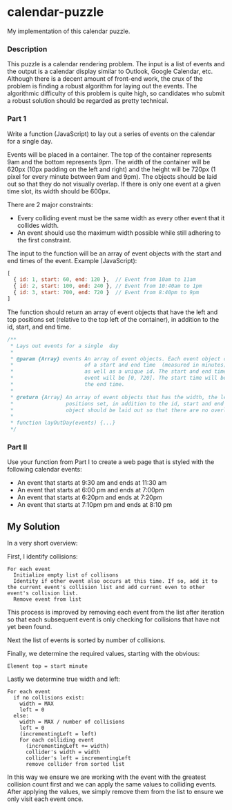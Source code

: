 calendar-puzzle
===============

My implementation of this calendar puzzle.

### Description 

This puzzle is a calendar rendering problem. The input is a list of events and the output is a calendar display similar to Outlook, Google Calendar, etc. Although there is a decent amount of front-end work, the crux of the problem is finding a robust algorithm for laying out the events. The algorithmic difficulty of this problem is quite high, so candidates who submit a robust solution should be regarded as pretty technical.

### Part 1

Write a function (JavaScript) to lay out a series of events on the calendar for a single day.

Events will be placed in a container. The top of the container represents 9am and the bottom represents 9pm. The width of the container will be 620px (10px padding on the left and right) and the height will be 720px (1 pixel for every minute between 9am and 9pm). The objects should be laid out so that they do not visually overlap. If there is only one event at a given time slot, its width should be 600px.

There are 2 major constraints:

+ Every colliding event must be the same width as every other event that it collides width.
+ An event should use the maximum width possible while still adhering to the first constraint.

The input to the function will be an array of event objects with the start and end times of the event. Example (JavaScript):

```javascript
[
  { id: 1, start: 60, end: 120 },  // Event from 10am to 11am
  { id: 2, start: 100, end: 240 }, // Event from 10:40am to 1pm
  { id: 3, start: 700, end: 720 }  // Event from 8:40pm to 9pm 
]
```

The function should return an array of event objects that have the left and top positions set (relative to the top left of the container), in addition to the id, start, and end time.

```javascript
/**
 * Lays out events for a single  day
 *
 * @param {Array} events An array of event objects. Each event object consists
 *                       of a start and end time  (measured in minutes) from 9am,
 *                       as well as a unique id. The start and end time of each
 *                       event will be [0, 720]. The start time will be less than
 *                       the end time.
 *
 * @return {Array} An array of event objects that has the width, the left and top
 *                 positions set, in addition to the id, start and end time. The 
 *                 object should be laid out so that there are no overlapping events.
 *
 * function layOutDay(events) {...}
 */
```

### Part II

Use your function from Part I to create a web page that is styled with the following calendar events:

+ An event that starts at 9:30 am and ends at 11:30 am
+ An event that starts at 6:00 pm and ends at 7:00pm
+ An event that starts at 6:20pm and ends at 7:20pm
+ An event that starts at 7:10pm pm and ends at 8:10 pm

## My Solution

In a very short overview:

First, I identify collisions:

```
For each event
  Initialize empty list of collisons
  Identity if other event also occurs at this time. If so, add it to the current event's collision list and add current even to other event's collision list.
  Remove event from list
```

This process is improved by removing each event from the list after iteration so that each subsequent event is only checking for collisions that have not yet been found.

Next the list of events is sorted by number of collisions.

Finally, we determine the required values, starting with the obvious:

```
Element top = start minute
```

Lastly we determine true width and left:

```
For each event
  if no collisions exist:
    width = MAX
    left = 0
  else:
    width = MAX / number of collisions
    left = 0
    (incrementingLeft = left)
    For each colliding event
      (incrementingLeft += width)
      collider's width = width
      collider's left = incrementingLeft
      remove collider from sorted list
```
    
In this way we ensure we are working with the event with the greatest collision count first and we can apply the same values to colliding events. After applying the values, we simply remove them from the list to ensure we only visit each event once.
